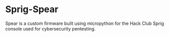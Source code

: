 # Sprig-Spear
Spear is a custom firmware built using micropython for the Hack Club Sprig console used for cybersecurity pentesting. 
